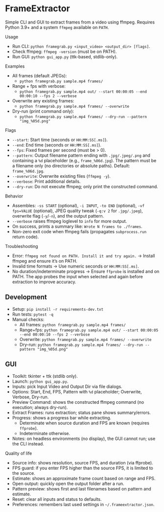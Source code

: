 # FrameExtractor

Simple CLI and GUI to extract frames from a video using ffmpeg. Requires Python 3.9+ and a system `ffmpeg` available on `PATH`.

Usage
- Run CLI: `python framegrab.py <input_video> <output_dir> [flags]`.
- Check ffmpeg: `ffmpeg -version` (must be on PATH).
 - Run GUI: `python gui_app.py` (ttk-based, stdlib-only).

Examples
- All frames (default JPEGs):
  - `python framegrab.py sample.mp4 frames/`
- Range + fps with verbose:
  - `python framegrab.py sample.mp4 out/ --start 00:00:05 --end 00:00:10 --fps 2 --verbose`
 - Overwrite any existing frames:
   - `python framegrab.py sample.mp4 frames/ --overwrite`
- Dry-run (print command only):
  - `python framegrab.py sample.mp4 frames/ --dry-run --pattern "img_%05d.png"`

Flags
- `--start`: Start time (seconds or `HH:MM:SS[.ms]`).
- `--end`: End time (seconds or `HH:MM:SS[.ms]`).
- `--fps`: Fixed frames per second (must be > 0).
- `--pattern`: Output filename pattern ending with `.jpg/.jpeg/.png` and containing a `%d` placeholder (e.g., `frame_%06d.jpg`). The pattern must be a filename only (no directories or absolute paths). Default: `frame_%06d.jpg`.
 - `--overwrite`: Overwrite existing files (`ffmpeg -y`).
 - `--verbose`: Print additional details.
 - `--dry-run`: Do not execute ffmpeg; only print the constructed command.

 Behavior
 - Assembles: `-ss START` (optional), `-i INPUT`, `-to END` (optional), `-vf fps=VALUE` (optional), JPEG quality tweak (`-q:v 2` for `.jpg/.jpeg`), overwrite flag (`-y`/`-n`), and the output pattern.
 - `--verbose` raises ffmpeg loglevel to `info` for more output.
 - On success, prints a summary like: `Wrote N frames to ./frames`.
 - Non-zero exit code when ffmpeg fails (propagates `subprocess.run` return code).

Troubleshooting
- Error: `ffmpeg not found on PATH. Install it and try again.` → Install ffmpeg and ensure it’s on PATH.
- Invalid time formats → Use numeric seconds or `HH:MM:SS[.ms]`.
- No duration/indeterminate progress → Ensure `ffprobe` is installed and on PATH. The app probes the input when selected and again before extraction to improve accuracy.

## Development

- Setup: `pip install -r requirements-dev.txt`
- Run tests: `pytest -q`
- Manual checks:
  - All frames: `python framegrab.py sample.mp4 frames/`
  - Range+fps: `python framegrab.py sample.mp4 out/ --start 00:00:05 --end 00:00:10 --fps 2 --verbose`
  - Overwrite: `python framegrab.py sample.mp4 frames/ --overwrite`
  - Dry-run: `python framegrab.py sample.mp4 frames/ --dry-run --pattern "img_%05d.png"`

## GUI

- Toolkit: tkinter + ttk (stdlib only).
- Launch: `python gui_app.py`.
- Inputs: pick Input Video and Output Dir via file dialogs.
 - Options: Start, End, FPS, Pattern with `%d` placeholder; Overwrite, Verbose, Dry-run.
- Preview Command: shows the constructed ffmpeg command (no execution; always dry-run).
- Extract Frames: runs extraction; status pane shows summary/errors.
- Progress: shows a progress bar while extracting.
  - Determinate when source duration and FPS are known (requires `ffprobe`).
  - Indeterminate otherwise.
- Notes: on headless environments (no display), the GUI cannot run; use the CLI instead.

Quality of life
- Source info: shows resolution, source FPS, and duration (via ffprobe).
- FPS guard: if you enter FPS higher than the source FPS, it is limited to the source.
- Estimate: shows an approximate frame count based on range and FPS.
- Open output: quickly open the output folder after a run.
- Pattern preview: shows first and last filenames based on pattern and estimate.
- Reset: clear all inputs and status to defaults.
- Preferences: remembers last used settings in `~/.frameextractor.json`.
